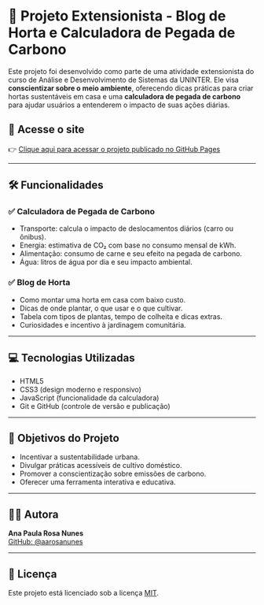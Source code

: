 # 🌱 Projeto Extensionista - Blog de Horta e Calculadora de Pegada de Carbono

Este projeto foi desenvolvido como parte de uma atividade extensionista do curso de Análise e Desenvolvimento de Sistemas da UNINTER. Ele visa **conscientizar sobre o meio ambiente**, oferecendo dicas práticas para criar hortas sustentáveis em casa e uma **calculadora de pegada de carbono** para ajudar usuários a entenderem o impacto de suas ações diárias.

## 🔗 Acesse o site

👉 [Clique aqui para acessar o projeto publicado no GitHub Pages](https://aarosanunes.github.io/projeto-extensionista-blog-de-horta-e-calculadora-de-carbono/)

---

## 🛠 Funcionalidades

### ✅ Calculadora de Pegada de Carbono

- Transporte: calcula o impacto de deslocamentos diários (carro ou ônibus).
- Energia: estimativa de CO₂ com base no consumo mensal de kWh.
- Alimentação: consumo de carne e seu efeito na pegada de carbono.
- Água: litros de água por dia e seu impacto ambiental.

### ✅ Blog de Horta

- Como montar uma horta em casa com baixo custo.
- Dicas de onde plantar, o que usar e o que cultivar.
- Tabela com tipos de plantas, tempo de colheita e dicas extras.
- Curiosidades e incentivo à jardinagem comunitária.

---

## 💻 Tecnologias Utilizadas

- HTML5
- CSS3 (design moderno e responsivo)
- JavaScript (funcionalidade da calculadora)
- Git e GitHub (controle de versão e publicação)

---

## 🧠 Objetivos do Projeto

- Incentivar a sustentabilidade urbana.
- Divulgar práticas acessíveis de cultivo doméstico.
- Promover a conscientização sobre emissões de carbono.
- Oferecer uma ferramenta interativa e educativa.

---

## 👩‍💻 Autora

**Ana Paula Rosa Nunes**  
[GitHub: @aarosanunes](https://github.com/aarosanunes)

---

## 📄 Licença

Este projeto está licenciado sob a licença [MIT](LICENSE).
